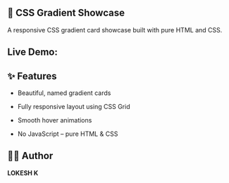## 🌈 CSS Gradient Showcase

A responsive CSS gradient card showcase built with pure HTML and CSS.

## Live Demo: 

## ✨ Features

- Beautiful, named gradient cards

- Fully responsive layout using CSS Grid

- Smooth hover animations

- No JavaScript – pure HTML & CSS

## 🧑‍💻 Author

**LOKESH K**
